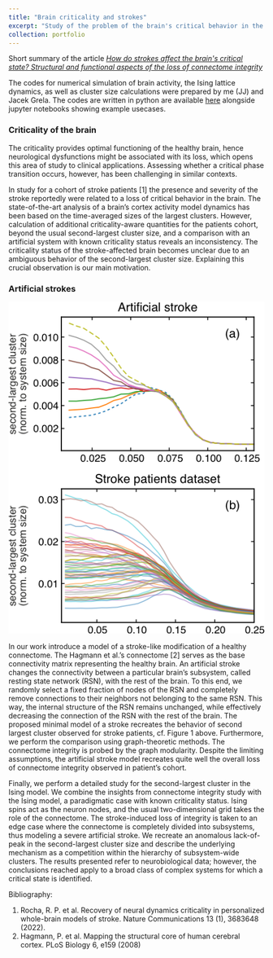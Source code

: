 ```yaml
---
title: "Brain criticality and strokes"
excerpt: "Study of the problem of the brain's critical behavior in the case of a brain injury such as a stroke."
collection: portfolio
---
```


Short summary of the article [*How do strokes affect the brain's critical state? Structural and functional aspects of the loss of connectome integrity*](/publication/2023-03-30-paper5.md)

The codes for numerical simulation of brain activity, the Ising lattice dynamics, as well as cluster size calculations were prepared by me (JJ) and Jacek Grela. The codes are written in python are available [here](https://github.com/grelade/critical-stroke) alongside jupyter notebooks showing example usecases.

### Criticality of the brain
The criticality provides optimal functioning of the healthy brain, hence neurological dysfunctions might be associated with its loss, which opens this area of study to clinical applications. Assessing whether a critical phase transition occurs, however, has been challenging in similar contexts.

In study for a cohort of stroke patients [1] the presence and severity of the stroke reportedly were related to a loss of critical behavior in the brain. The state-of-the-art analysis of a brain’s cortex activity model dynamics has been based on the time-averaged sizes of the largest clusters. However, calculation of additional criticality-aware quantities for the patients cohort, beyond the usual second-largest cluster size, and a comparison with an artificial system with known criticality status reveals an inconsistency. The criticality status of the stroke-affected brain becomes unclear due to an ambiguous behavior of the second-largest cluster size. Explaining this crucial observation is our main motivation.

### Artificial strokes
![Figure 1. Comparison of real and artificial strokes](/files/brain_strokes/figure_1.png)

In our work introduce a model of a stroke-like modification of a healthy connectome. The Hagmann et al.’s connectome [2] serves as the base connectivity matrix representing the healthy brain. An artificial stroke changes the connectivity between a particular brain’s subsystem, called resting state network (RSN), with the rest of the brain. To this end, we randomly select a fixed fraction of nodes of the RSN and completely remove connections to their neighbors not belonging to the same RSN. This way, the internal structure of the RSN remains unchanged, while effectively decreasing the connection of the RSN with the rest of the brain. The proposed minimal model of a stroke recreates the behavior of second largest cluster observed for stroke patients, cf. Figure 1 above. Furthermore, we perform the comparison using graph-theoretic methods. The connectome integrity is probed by the graph modularity. Despite the limiting assumptions, the artificial stroke model recreates quite well the overall loss of connectome integrity observed in patient’s cohort.

Finally, we perform a detailed study for the second-largest cluster in the Ising model. We combine the insights from connectome integrity study with the Ising model, a paradigmatic case with known criticality status. Ising spins act as the neuron nodes, and the usual two-dimensional grid takes the role of the connectome. The stroke-induced loss of integrity is taken to an edge case where the connectome is completely divided into subsystems, thus modeling a severe artificial stroke. We recreate an anomalous lack-of-peak in the second-largest cluster size and describe the underlying mechanism as a competition within the hierarchy of subsystem-wide clusters. The results presented refer to neurobiological data; however, the conclusions reached apply to a broad class of complex systems for which a critical state is identified.

Bibliography:
1. Rocha, R. P. et al. Recovery of neural dynamics criticality in personalized whole-brain models of stroke. Nature Communications 13 (1), 3683648 (2022).
2. Hagmann, P. et al. Mapping the structural core of human cerebral cortex. PLoS Biology 6, e159 (2008)